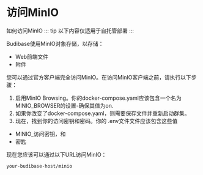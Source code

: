 # 访问MinIO
如何访问MinIO
::: tip
以下内容仅适用于自托管部署
::: 

Budibase使用MinIO对象存储，以存储：

+ Web前端文件
+ 附件

您可以通过官方客户端完全访问MinIO。在访问MinIO客户端之前，请执行以下步骤：

1. 启用MinIO Browsing。你的docker-compose.yaml应该包含一个名为MINIO_BROWSER的设置-确保其值为on.
2. 如果你改变了docker-compose.yaml，则需要保存文件并重新启动群集。
3. 现在，找到你的访问密钥和密码。你的 .env文件文件应该包含这些值
+ MINIO_访问密钥，和
+ 密匙

现在您应该可以通过以下URL访问MinIO：
```
your-budibase-host/minio
```